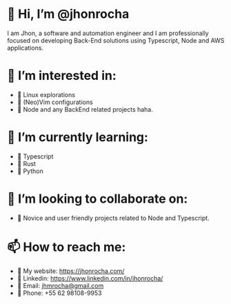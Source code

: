 # 👋 Hi, I’m @jhonrocha
I am Jhon, a software and automation engineer and I am professionally focused on developing Back-End solutions using Typescript, Node and AWS applications.

# 👀 I’m interested in:
  - 🔎 Linux explorations
  - 🔎 (Neo)Vim configurations
  - 🔎 Node and any BackEnd related projects haha.
  
# 🌱 I’m currently learning:
  - 🤖 Typescript
  - 🤖 Rust
  - 🤖 Python
  
# 💞️ I’m looking to collaborate on:
  - 🖖 Novice and user friendly projects related to Node and Typescript.
  
# 📫 How to reach me:
 - 📧 My website: https://jhonrocha.com/
 - 📧 Linkedin: https://www.linkedin.com/in/jhonrocha/
 - 📧 Email: jhmrocha@gmail.com
 - 📧 Phone: +55 62 98108-9953
